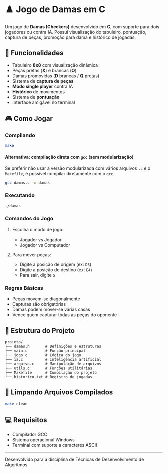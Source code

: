 # ♟️ Jogo de Damas em C

Um jogo de **Damas (Checkers)** desenvolvido em **C**, com suporte para dois jogadores ou contra IA.
Possui visualização do tabuleiro, pontuação, captura de peças, promoção para dama e histórico de jogadas.

## 🎯 Funcionalidades

* Tabuleiro **8x8** com visualização dinâmica
* Peças pretas (**X**) e brancas (**O**)
* Damas promovidas (**D** brancas / **Q** pretas)
* Sistema de **captura de peças**
* **Modo single player** contra IA
* **Histórico** de movimentos
* Sistema de **pontuação**
* Interface amigável no terminal

## 🎮 Como Jogar

### Compilando

```bash
make
```

#### Alternativa: compilação direta com `gcc` (sem modularização)

Se preferir não usar a versão modularizada com vários arquivos `.c` e o `Makefile`, é possível compilar diretamente com o `gcc`.

```bash
gcc damas.c -o damas
```

### Executando

```bash
./damas
```

### Comandos do Jogo

1. Escolha o modo de jogo:

   * Jogador vs Jogador
   * Jogador vs Computador

2. Para mover peças:

   * Digite a posição de origem (ex: `D3`)
   * Digite a posição de destino (ex: `E4`)
   * Para sair, digite `S`

### Regras Básicas

* Peças movem-se diagonalmente
* Capturas são obrigatórias
* Damas podem mover-se várias casas
* Vence quem capturar todas as peças do oponente

## 📁 Estrutura do Projeto

```
projeto/
├── damas.h       # Definições e estruturas
├── main.c        # Função principal
├── jogo.c        # Lógica do jogo
├── ia.c          # Inteligência artificial
├── arquivo.c     # Manipulação de arquivos
├── utils.c       # Funções utilitárias
├── Makefile      # Compilação do projeto
└── historico.txt # Registro de jogadas
```

## 🧹 Limpando Arquivos Compilados

```bash
make clean
```

## 💻 Requisitos

* Compilador GCC
* Sistema operacional Windows
* Terminal com suporte a caracteres ASCII

---

Desenvolvido para a disciplina de Técnicas de Desenvolvimento de Algoritmos
